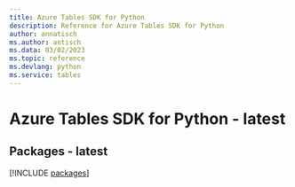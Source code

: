 ```yaml
---
title: Azure Tables SDK for Python
description: Reference for Azure Tables SDK for Python
author: annatisch
ms.author: antisch
ms.data: 03/02/2023
ms.topic: reference
ms.devlang: python
ms.service: tables
---
```

# Azure Tables SDK for Python - latest
## Packages - latest
[!INCLUDE [packages](tables-index.md)]